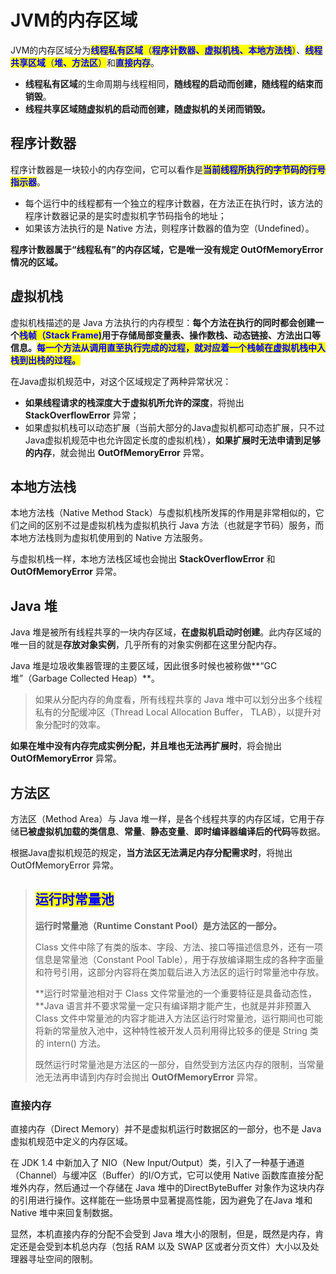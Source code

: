 # JVM的内存区域

JVM的内存区域分为<mark style="color:blue;">**线程私有区域**</mark><mark style="color:blue;">（</mark><mark style="color:blue;">**程序计数器、虚拟机栈、本地方法栈**</mark><mark style="color:blue;">）</mark>、<mark style="color:blue;">**线程共享区域**</mark><mark style="color:blue;">（</mark><mark style="color:blue;">**堆、方法区**</mark><mark style="color:blue;">）</mark>和<mark style="color:blue;">**直接内存**</mark>。

* **线程私有区域**的生命周期与线程相同，**随线程的启动而创建，随线程的结束而销毁**。
* **线程共享区域随虚拟机的启动而创建，随虚拟机的关闭而销毁。**

## **程序计数器**

程序计数器是一块较小的内存空间，它可以看作是<mark style="color:blue;">**当前线程所执行的字节码的行号指示器**</mark>。

* 每个运行中的线程都有一个独立的程序计数器，在方法正在执行时，该方法的程序计数器记录的是实时虚拟机字节码指令的地址；
* 如果该方法执行的是 Native 方法，则程序计数器的值为空（Undefined）。

**程序计数器属于“线程私有”的内存区域，它是唯一没有规定 OutOfMemoryError 情况的区域。**

## **虚拟机栈**

虚拟机栈描述的是 Java 方法执行的内存模型：**每个方法在执行的同时都会创建一个**<mark style="color:blue;">**栈帧（Stack Frame)**</mark>**用于存储局部变量表、操作数栈、动态链接、方法出口等信息。**<mark style="color:blue;">**每一个方法从调用直至执行完成的过程，就对应着一个栈帧在虚拟机栈中入栈到出栈的过程。**</mark>

在Java虚拟机规范中，对这个区域规定了两种异常状况：

* **如果线程请求的栈深度大于虚拟机所允许的深度**，将抛出 **StackOverflowError** 异常；
* 如果虚拟机栈可以动态扩展（当前大部分的Java虚拟机都可动态扩展，只不过Java虚拟机规范中也允许固定长度的虚拟机栈），**如果扩展时无法申请到足够的内存**，就会抛出 **OutOfMemoryError** 异常。

## **本地方法栈**

本地方法栈（Native Method Stack）与虚拟机栈所发挥的作用是非常相似的，它们之间的区别不过是虚拟机栈为虚拟机执行 Java 方法（也就是字节码）服务，而本地方法栈则为虚拟机使用到的 Native 方法服务。

与虚拟机栈一样，本地方法栈区域也会抛出 **StackOverflowError** 和 **OutOfMemoryError** 异常。

## **Java 堆**

Java 堆是被所有线程共享的一块内存区域，**在虚拟机启动时创建**。此内存区域的唯一目的就是**存放对象实例**，几乎所有的对象实例都在这里分配内存。

Java 堆是垃圾收集器管理的主要区域，因此很多时候也被称做**“GC堆”（Garbage Collected Heap）**。

> 如果从分配内存的角度看，所有线程共享的 Java 堆中可以划分出多个线程私有的分配缓冲区（Thread Local Allocation Buffer， TLAB），以提升对象分配时的效率。

**如果在堆中没有内存完成实例分配，并且堆也无法再扩展时**，将会抛出 **OutOfMemoryError** 异常。

## **方法区**

方法区（Method Area）与 Java 堆一样，是各个线程共享的内存区域，它用于存储**已被虚拟机加载的类信息**、**常量**、**静态变量**、**即时编译器编译后的代码**等数据。

根据Java虚拟机规范的规定，**当方法区无法满足内存分配需求时**，将抛出 OutOfMemoryError 异常。

> ## <mark style="color:blue;">**运行时常量池**</mark>
>
> **运行时常量池（Runtime Constant Pool）是方法区的一部分。**
>
> Class 文件中除了有类的版本、字段、方法、接口等描述信息外，还有一项信息是常量池（Constant Pool Table），用于存放编译期生成的各种字面量和符号引用，这部分内容将在类加载后进入方法区的运行时常量池中存放。
>
> **运行时常量池相对于 Class 文件常量池的一个重要特征是具备动态性，**Java 语言并不要求常量一定只有编译期才能产生，也就是并非预置入 Class 文件中常量池的内容才能进入方法区运行时常量池，运行期间也可能将新的常量放入池中，这种特性被开发人员利用得比较多的便是 String 类的 intern() 方法。
>
> 既然运行时常量池是方法区的一部分，自然受到方法区内存的限制，当常量池无法再申请到内存时会抛出 **OutOfMemoryError** 异常。

### **直接内存**

直接内存（Direct Memory）并不是虚拟机运行时数据区的一部分，也不是 Java 虚拟机规范中定义的内存区域。

在 JDK 1.4 中新加入了 NIO（New Input/Output）类，引入了一种基于通道（Channel）与缓冲区（Buffer）的I/O方式，它可以使用 Native 函数库直接分配堆外内存，然后通过一个存储在 Java 堆中的DirectByteBuffer 对象作为这块内存的引用进行操作。这样能在一些场景中显著提高性能，因为避免了在Java 堆和 Native 堆中来回复制数据。

显然，本机直接内存的分配不会受到 Java 堆大小的限制，但是，既然是内存，肯定还是会受到本机总内存（包括 RAM 以及 SWAP 区或者分页文件）大小以及处理器寻址空间的限制。
